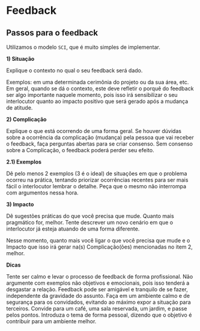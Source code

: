 # Feedback

## Passos para o feedback

Utilizamos o modelo `SCI`, que é muito simples de implementar.

**1) Situação**

Explique o contexto no qual o seu feedback será dado.

Exemplos: em uma determinada cerimônia do projeto ou da sua área, etc. Em geral, quando se dá o contexto, este deve refletir o porquê do feedback ser algo importante naquele momento, pois isso irá sensibilizar o seu interlocutor quanto ao impacto positivo que será gerado após a mudança de atitude.

**2) Complicação**

Explique o que está ocorrendo de uma forma geral. Se houver dúvidas sobre a ocorrência da complicação (mudança) pela pessoa que vai receber o feedback, faça perguntas abertas para se criar consenso. Sem consenso sobre a Complicação, o feedback poderá perder seu efeito.

**2.1) Exemplos**

Dê pelo menos 2 exemplos (3 é o ideal) de situações em que o problema ocorreu na prática, tentando priorizar ocorrências recentes para ser mais fácil o interlocutor lembrar o detalhe. Peça que o mesmo não interrompa com argumentos nessa hora.

**3) Impacto**

Dê sugestões práticas do que você precisa que mude. Quanto mais pragmático for, melhor. Tente descrever um novo cenário em que o interlocutor já esteja atuando de uma forma diferente.

Nesse momento, quanto mais você ligar o que você precisa que mude e o Impacto que isso irá gerar na(s) Complicação(ões) mencionadas no item 2, melhor.

**Dicas**

Tente ser calmo e levar o processo de feedback de forma profissional. Não argumente com exemplos não objetivos e emocionais, pois isso tenderá a desgastar a relação. Feedback pode ser amigável e tranquilo de se fazer, independente da gravidade do assunto. Faça em um ambiente calmo e de segurança para os convidados, evitando ao máximo expor a situação para terceiros. Convide para um café, uma sala reservada, um jardim, e passe pelos pontos. Introduza o tema de forma pessoal, dizendo que o objetivo é contribuir para um ambiente melhor.

